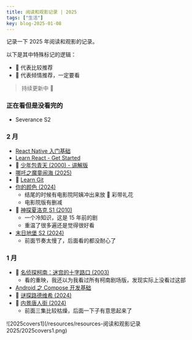 ```yaml
---
title: 阅读和观影记录 | 2025
tags: ["生活"]
key: blog-2025-01-08
---
```


记录一下 2025 年阅读和观影的记录。

<!--more-->

以下是其中特殊标记的逻辑：

* 🍕 代表比较推荐
* 🍔 代表倾情推荐，一定要看

> 持续更新中 🤯

### 正在看但是没看完的

* Severance S2

### 2 月

* [React Native 入门基础](https://reactnative.cn/docs/getting-started)
* [Learn React - Get Started](https://react.dev/learn)
* 🍕 [少年包青天 (2000) - 讲解版](https://www.bilibili.com/video/BV1ujqDYRE8i/)
* [哪吒之魔童闹海 (2025)](https://movie.douban.com/subject/34780991/)
* 🍕 [Learn Git](https://help.gitee.com/learn-Git-Branching/?locale=zh_CN)
* [你的颜色 (2024)](https://movie.douban.com/subject/36177245/)
  * 结尾的时候有电影院阿姨冲出来放 🎉 彩带礼花
  * 电影院版有删减
* 🍔 [神探夏洛克 S1 (2010)](https://movie.douban.com/subject/3986493/)
  * 一个冷知识，这是 15 年前的剧
  * 重温了很多遍还是觉得很好看
* [末日地堡 S2 (2024)](https://movie.douban.com/subject/36444323/) 
  * 前面节奏太慢了，后面看的都没耐心了

### 1 月

* 🍕 [名侦探柯南：迷宫的十字路口 (2003)](https://movie.douban.com/subject/2357707/)
  * 看的重映，我还以为我看过所有柯南剧场版，发现实际上没看过这部
* [Android 之 Compose 开发基础](https://developer.android.com/courses/android-basics-compose/course?hl=zh-cn)
* 🍕 [谜探路德维希 (2024)](https://movie.douban.com/subject/36419921/)
* 🍕 [内景唐人街 (2024)](https://plus-test.gustoenglish.com/)
  * 前面三集比较枯燥，后面一下子有意思起来了

![2025covers1](/resources/resources-阅读和观影记录 2025/2025covers1.png)

